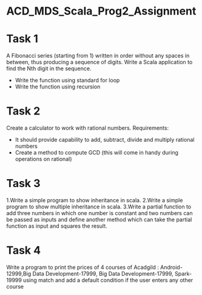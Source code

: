 # ACD_MDS_Scala_Prog2_Assignment

# Task 1
A Fibonacci series (starting from 1) written in order without any spaces in between, thus
producing a sequence of digits.
Write a Scala application to find the Nth digit in the sequence.
- Write the function using standard for loop
- Write the function using recursion

# Task 2
Create a calculator to work with rational numbers.
Requirements:
- It should provide capability to add, subtract, divide and multiply rational numbers
- Create a method to compute GCD (this will come in handy during operations on rational)

# Task 3
1.Write a simple program to show inheritance in scala.
2.Write a simple program to show multiple inheritance in scala.
3.Write a partial function to add three numbers in which one number is constant 
and two numbers can be passed as inputs and define another method which can take the partial
function as input and squares the result.

# Task 4
Write a program to print the prices of 4 courses of Acadgild : Android-12999,Big Data
Development-17999, Big Data Development-17999, Spark-19999 using match and add a
default condition if the user enters any other course
